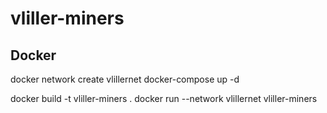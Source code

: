 # vliller-miners

## Docker

docker network create vlillernet
docker-compose up -d

docker build -t vliller-miners .
docker run --network vlillernet vliller-miners